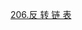 [206.反 转 链 表 ](https://github.com/muyids/leetcode/blob/master/algorithms/201-300/206.%E5%8F%8D%E8%BD%AC%E9%93%BE%E8%A1%A8.md)
